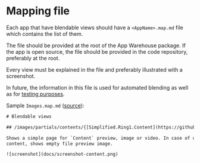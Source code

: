# Mapping file

Each app that have blendable views should have a `<AppName>.map.md` file which contains the list of them.

The file should be provided at the root of the App Warehouse package. If the app is open source, the file should be provided in the code repository, preferably at the root.

Every view must be explained in the file and preferably illustrated with a screenshot.

In future, the information in this file is used for automated blending as well as for [testing purposes](https://github.com/Starcounter/Guidelines/issues/26).

Sample `Images.map.md` ([source](https://github.com/StarcounterApps/Images/blob/develop/Images.map.md)):

```txt
# Blendable views

## /images/partials/contents/{[Simplified.Ring1.Content](https://github.com/StarcounterApps/Simplified/blob/master/Ring1/Content.cs)}

Shows a simple page for `Content` preview, image or video. In case of unexisting
content, shows empty file preview image.

![screenshot](docs/screenshot-content.png)
```
